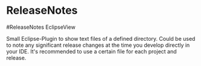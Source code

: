 ReleaseNotes
============

#ReleaseNotes EclipseView

Small Eclipse-Plugin to show text files of a defined directory.
Could be used to note any significant release changes at the time you develop directly in your IDE.
It's recommended to use a certain file for each project and release.
